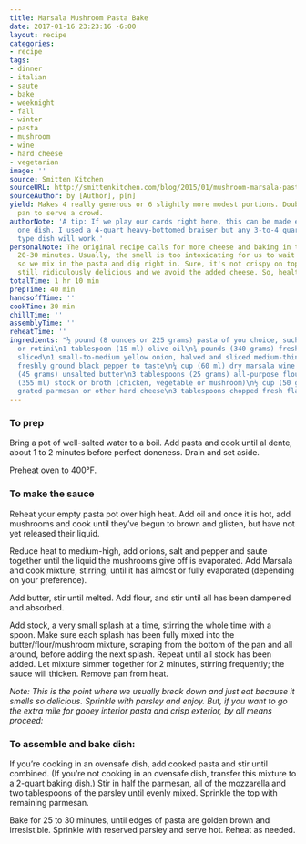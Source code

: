 ```yaml
---
title: Marsala Mushroom Pasta Bake
date: 2017-01-16 23:23:16 -6:00
layout: recipe
categories:
- recipe
tags:
- dinner
- italian
- saute
- bake
- weeknight
- fall
- winter
- pasta
- mushroom
- wine
- hard cheese
- vegetarian
image: ''
source: Smitten Kitchen
sourceURL: http://smittenkitchen.com/blog/2015/01/mushroom-marsala-pasta-bake/
sourceAuthor: by [Author], p[n]
yield: Makes 4 really generous or 6 slightly more modest portions. Double in a 9x13-inch
  pan to serve a crowd.
authorNote: 'A tip: If we play our cards right here, this can be made entirely in
  one dish. I used a 4-quart heavy-bottomed braiser but any 3-to-4 quart stovetop-to-oven
  type dish will work.'
personalNote: The original recipe calls for more cheese and baking in the oven for
  20-30 minutes. Usually, the smell is too intoxicating for us to wait that long,
  so we mix in the pasta and dig right in. Sure, it's not crispy on top, but it's
  still ridiculously delicious and we avoid the added cheese. So, healthy?
totalTime: 1 hr 10 min
prepTime: 40 min
handsoffTime: ''
cookTime: 30 min
chillTime: ''
assemblyTime: ''
reheatTime: ''
ingredients: "½ pound (8 ounces or 225 grams) pasta of you choice, such as a ziti
  or rotini\n1 tablespoon (15 ml) olive oil\n¾ pounds (340 grams) fresh mushroom,
  sliced\n1 small-to-medium yellow onion, halved and sliced medium-thin\nSalt and
  freshly ground black pepper to taste\n¼ cup (60 ml) dry marsala wine \n3 tablespoons
  (45 grams) unsalted butter\n3 tablespoons (25 grams) all-purpose flour\n1 ½ cups
  (355 ml) stock or broth (chicken, vegetable or mushroom)\n½ cup (50 grams) finely
  grated parmesan or other hard cheese\n3 tablespoons chopped fresh flat-leaf parsley"
---
```


### To prep

Bring a pot of well-salted water to a boil. Add pasta and cook until al dente, about 1 to 2 minutes before perfect doneness. Drain and set aside.

Preheat oven to 400°F.

### To make the sauce

Reheat your empty pasta pot over high heat. Add oil and once it is hot, add mushrooms and cook until they’ve begun to brown and glisten, but have not yet released their liquid.

Reduce heat to medium-high, add onions, salt and pepper and saute together until the liquid the mushrooms give off is evaporated. Add Marsala and cook mixture, stirring, until it has almost or fully evaporated (depending on your preference).

Add butter, stir until melted. Add flour, and stir until all has been dampened and absorbed.

Add stock, a very small splash at a time, stirring the whole time with a spoon. Make sure each splash has been fully mixed into the butter/flour/mushroom mixture, scraping from the bottom of the pan and all around, before adding the next splash. Repeat until all stock has been added. Let mixture simmer together for 2 minutes, stirring frequently; the sauce will thicken. Remove pan from heat.

*Note: This is the point where we usually break down and just eat because it smells so delicious. Sprinkle with parsley and enjoy. But, if you want to go the extra mile for gooey interior pasta and crisp exterior, by all means proceed:*

### To assemble and bake dish:

If you’re cooking in an ovensafe dish, add cooked pasta and stir until combined. (If you’re not cooking in an ovensafe dish, transfer this mixture to a 2-quart baking dish.) Stir in half the parmesan, all of the mozzarella and two tablespoons of the parsley until evenly mixed. Sprinkle the top with remaining parmesan.

Bake for 25 to 30 minutes, until edges of pasta are golden brown and irresistible. Sprinkle with reserved parsley and serve hot. Reheat as needed.
